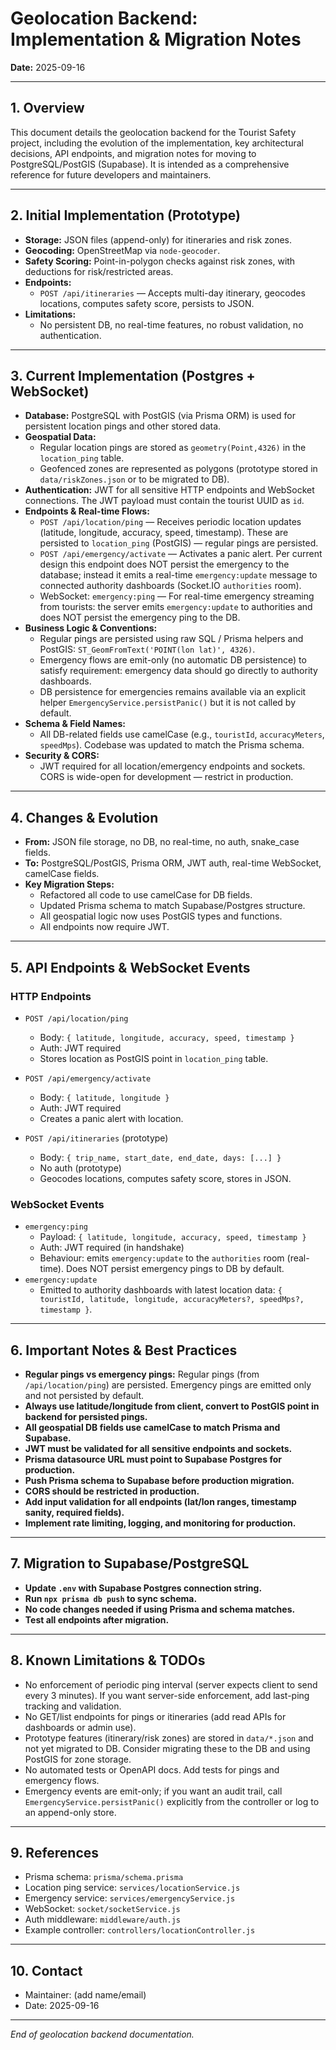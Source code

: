 # Geolocation Backend: Implementation & Migration Notes

**Date:** 2025-09-16

---

## 1. Overview

This document details the geolocation backend for the Tourist Safety project, including the evolution of the implementation, key architectural decisions, API endpoints, and migration notes for moving to PostgreSQL/PostGIS (Supabase). It is intended as a comprehensive reference for future developers and maintainers.

---

## 2. Initial Implementation (Prototype)

- **Storage:** JSON files (append-only) for itineraries and risk zones.
- **Geocoding:** OpenStreetMap via `node-geocoder`.
- **Safety Scoring:** Point-in-polygon checks against risk zones, with deductions for risk/restricted areas.
- **Endpoints:**
  - `POST /api/itineraries` — Accepts multi-day itinerary, geocodes locations, computes safety score, persists to JSON.
- **Limitations:**
  - No persistent DB, no real-time features, no robust validation, no authentication.

---

## 3. Current Implementation (Postgres + WebSocket)

- **Database:** PostgreSQL with PostGIS (via Prisma ORM) is used for persistent location pings and other stored data.
- **Geospatial Data:**
  - Regular location pings are stored as `geometry(Point,4326)` in the `location_ping` table.
  - Geofenced zones are represented as polygons (prototype stored in `data/riskZones.json` or to be migrated to DB).
- **Authentication:** JWT for all sensitive HTTP endpoints and WebSocket connections. The JWT payload must contain the tourist UUID as `id`.
- **Endpoints & Real-time Flows:**
  - `POST /api/location/ping` — Receives periodic location updates (latitude, longitude, accuracy, speed, timestamp). These are persisted to `location_ping` (PostGIS) — regular pings are persisted.
  - `POST /api/emergency/activate` — Activates a panic alert. Per current design this endpoint does NOT persist the emergency to the database; instead it emits a real-time `emergency:update` message to connected authority dashboards (Socket.IO `authorities` room).
  - WebSocket: `emergency:ping` — For real-time emergency streaming from tourists: the server emits `emergency:update` to authorities and does NOT persist the emergency ping to the DB.
- **Business Logic & Conventions:**
  - Regular pings are persisted using raw SQL / Prisma helpers and PostGIS: `ST_GeomFromText('POINT(lon lat)', 4326)`.
  - Emergency flows are emit-only (no automatic DB persistence) to satisfy requirement: emergency data should go directly to authority dashboards.
  - DB persistence for emergencies remains available via an explicit helper `EmergencyService.persistPanic()` but it is not called by default.
- **Schema & Field Names:**
  - All DB-related fields use camelCase (e.g., `touristId`, `accuracyMeters`, `speedMps`). Codebase was updated to match the Prisma schema.
- **Security & CORS:**
  - JWT required for all location/emergency endpoints and sockets. CORS is wide-open for development — restrict in production.

---

## 4. Changes & Evolution

- **From:** JSON file storage, no DB, no real-time, no auth, snake_case fields.
- **To:** PostgreSQL/PostGIS, Prisma ORM, JWT auth, real-time WebSocket, camelCase fields.
- **Key Migration Steps:**
  - Refactored all code to use camelCase for DB fields.
  - Updated Prisma schema to match Supabase/Postgres structure.
  - All geospatial logic now uses PostGIS types and functions.
  - All endpoints now require JWT.

---

## 5. API Endpoints & WebSocket Events

### HTTP Endpoints

- `POST /api/location/ping`

  - Body: `{ latitude, longitude, accuracy, speed, timestamp }`
  - Auth: JWT required
  - Stores location as PostGIS point in `location_ping` table.

- `POST /api/emergency/activate`

  - Body: `{ latitude, longitude }`
  - Auth: JWT required
  - Creates a panic alert with location.

- `POST /api/itineraries` (prototype)
  - Body: `{ trip_name, start_date, end_date, days: [...] }`
  - No auth (prototype)
  - Geocodes locations, computes safety score, stores in JSON.

### WebSocket Events

- `emergency:ping`
  - Payload: `{ latitude, longitude, accuracy, speed, timestamp }`
  - Auth: JWT required (in handshake)
  - Behaviour: emits `emergency:update` to the `authorities` room (real-time). Does NOT persist emergency pings to DB by default.
- `emergency:update`
  - Emitted to authority dashboards with latest location data: `{ touristId, latitude, longitude, accuracyMeters?, speedMps?, timestamp }`.

---

## 6. Important Notes & Best Practices

- **Regular pings vs emergency pings:** Regular pings (from `/api/location/ping`) are persisted. Emergency pings are emitted only and not persisted by default.
- **Always use latitude/longitude from client, convert to PostGIS point in backend for persisted pings.**
- **All geospatial DB fields use camelCase to match Prisma and Supabase.**
- **JWT must be validated for all sensitive endpoints and sockets.**
- **Prisma datasource URL must point to Supabase Postgres for production.**
- **Push Prisma schema to Supabase before production migration.**
- **CORS should be restricted in production.**
- **Add input validation for all endpoints (lat/lon ranges, timestamp sanity, required fields).**
- **Implement rate limiting, logging, and monitoring for production.**

---

## 7. Migration to Supabase/PostgreSQL

- **Update `.env` with Supabase Postgres connection string.**
- **Run `npx prisma db push` to sync schema.**
- **No code changes needed if using Prisma and schema matches.**
- **Test all endpoints after migration.**

---

## 8. Known Limitations & TODOs

- No enforcement of periodic ping interval (server expects client to send every 3 minutes). If you want server-side enforcement, add last-ping tracking and validation.
- No GET/list endpoints for pings or itineraries (add read APIs for dashboards or admin use).
- Prototype features (itinerary/risk zones) are stored in `data/*.json` and not yet migrated to DB. Consider migrating these to the DB and using PostGIS for zone storage.
- No automated tests or OpenAPI docs. Add tests for pings and emergency flows.
- Emergency events are emit-only; if you want an audit trail, call `EmergencyService.persistPanic()` explicitly from the controller or log to an append-only store.

---

## 9. References

- Prisma schema: `prisma/schema.prisma`
- Location ping service: `services/locationService.js`
- Emergency service: `services/emergencyService.js`
- WebSocket: `socket/socketService.js`
- Auth middleware: `middleware/auth.js`
- Example controller: `controllers/locationController.js`

---

## 10. Contact

- Maintainer: (add name/email)
- Date: 2025-09-16

---

_End of geolocation backend documentation._
